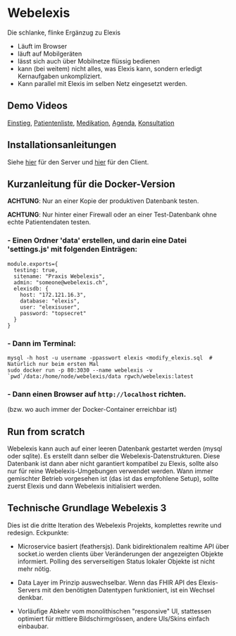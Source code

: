 # Webelexis

Die schlanke, flinke Ergänzug zu Elexis

* Läuft im Browser
* läuft auf Mobilgeräten
* lässt sich auch über Mobilnetze flüssig bedienen
* kann (bei weitem) nicht alles, was Elexis kann, sondern erledigt Kernaufgaben unkompliziert.
* Kann parallel mit Elexis im selben Netz eingesetzt werden.

## Demo Videos

[Einstieg](https://youtu.be/eN2FyPkbNJM), 
[Patientenliste](http://www.screencast.com/t/dZygwPdHG09e), 
[Medikation](http://www.screencast.com/t/gvsjA5Cubwgm), 
[Agenda](https://youtu.be/k0_RfUutVSc), 
[Konsultation](http://www.screencast.com/t/5EnOY5EUd)

## Installationsanleitungen

Siehe [hier](server/vorbereitung.md) für den Server und [hier](client/vorbereitung.md) für den Client.

## Kurzanleitung für die Docker-Version

**ACHTUNG**: Nur an einer Kopie der produktiven Datenbank testen.

**ACHTUNG**: Nur hinter einer Firewall oder an einer Test-Datenbank ohne echte Patientendaten testen.

### - Einen Ordner 'data' erstellen, und darin eine Datei 'settings.js' mit folgenden Einträgen:

```
module.exports={
  testing: true,
  sitename: "Praxis Webelexis",
  admin: "someone@webelexis.ch",
  elexisdb: {
    host: "172.121.16.3",
    database: "elexis",
    user: "elexisuser",
    password: "topsecret"
  }
}
```

### - Dann im Terminal:

    mysql -h host -u username -ppasswort elexis <modify_elexis.sql  # Natürlich nur beim ersten Mal
    sudo docker run -p 80:3030 --name webelexis -v `pwd`/data:/home/node/webelexis/data rgwch/webelexis:latest

### - Dann einen Browser auf `http://localhost` richten.

(bzw. wo auch immer der Docker-Container erreichbar ist)

## Run from scratch

Webelexis kann auch auf einer leeren Datenbank gestartet werden (mysql oder sqlite). Es erstellt dann selber die Webelexis-Datenstrukturen. Diese Datenbank ist dann aber nicht garantiert kompatibel zu Elexis, sollte also nur für reine Webelexis-Umgebungen verwendet werden. Wann immer gemischter Betrieb vorgesehen ist (das ist das empfohlene Setup), sollte zuerst Elexis und dann Webelexis initialisiert werden.

## Technische Grundlage Webelexis 3

Dies ist die dritte Iteration des Webelexis Projekts, komplettes rewrite und redesign. Eckpunkte:

* Microservice basiert (feathersjs). Dank bidirektionalem realtime API über socket.io werden clients über Veränderungen der angezeigten Objekte informiert. Polling des serverseitigen Status lokaler Objekte ist nicht mehr nötig.

* Data Layer im Prinzip auswechselbar. Wenn das FHIR API des Elexis-Servers mit den benötigten Datentypen funktioniert, ist ein Wechsel denkbar.

* Vorläufige Abkehr vom monolithischen "responsive" UI, stattessen optimiert für mittlere Bildschirmgrössen, andere UIs/Skins einfach einbaubar.
